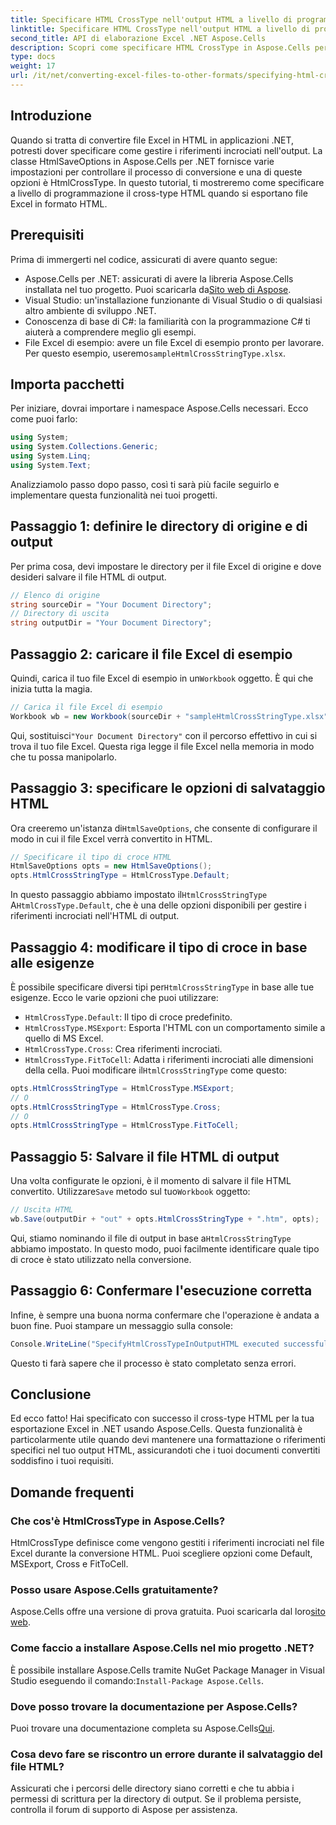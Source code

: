 ```yaml
---
title: Specificare HTML CrossType nell'output HTML a livello di programmazione in .NET
linktitle: Specificare HTML CrossType nell'output HTML a livello di programmazione in .NET
second_title: API di elaborazione Excel .NET Aspose.Cells
description: Scopri come specificare HTML CrossType in Aspose.Cells per .NET. Segui il nostro tutorial passo dopo passo per convertire i file Excel in HTML con precisione.
type: docs
weight: 17
url: /it/net/converting-excel-files-to-other-formats/specifying-html-crosstype-in-output-html/
---
```

## Introduzione
Quando si tratta di convertire file Excel in HTML in applicazioni .NET, potresti dover specificare come gestire i riferimenti incrociati nell'output. La classe HtmlSaveOptions in Aspose.Cells per .NET fornisce varie impostazioni per controllare il processo di conversione e una di queste opzioni è HtmlCrossType. In questo tutorial, ti mostreremo come specificare a livello di programmazione il cross-type HTML quando si esportano file Excel in formato HTML. 
## Prerequisiti
Prima di immergerti nel codice, assicurati di avere quanto segue:
-  Aspose.Cells per .NET: assicurati di avere la libreria Aspose.Cells installata nel tuo progetto. Puoi scaricarla da[Sito web di Aspose](https://releases.aspose.com/cells/net/).
- Visual Studio: un'installazione funzionante di Visual Studio o di qualsiasi altro ambiente di sviluppo .NET.
- Conoscenza di base di C#: la familiarità con la programmazione C# ti aiuterà a comprendere meglio gli esempi.
-  File Excel di esempio: avere un file Excel di esempio pronto per lavorare. Per questo esempio, useremo`sampleHtmlCrossStringType.xlsx`.
## Importa pacchetti
Per iniziare, dovrai importare i namespace Aspose.Cells necessari. Ecco come puoi farlo:
```csharp
using System;
using System.Collections.Generic;
using System.Linq;
using System.Text;
```
Analizziamolo passo dopo passo, così ti sarà più facile seguirlo e implementare questa funzionalità nei tuoi progetti.
## Passaggio 1: definire le directory di origine e di output
Per prima cosa, devi impostare le directory per il file Excel di origine e dove desideri salvare il file HTML di output.
```csharp
// Elenco di origine
string sourceDir = "Your Document Directory";
// Directory di uscita
string outputDir = "Your Document Directory";
```
## Passaggio 2: caricare il file Excel di esempio
 Quindi, carica il tuo file Excel di esempio in un`Workbook` oggetto. È qui che inizia tutta la magia.
```csharp
// Carica il file Excel di esempio
Workbook wb = new Workbook(sourceDir + "sampleHtmlCrossStringType.xlsx");
```
 Qui, sostituisci`"Your Document Directory"` con il percorso effettivo in cui si trova il tuo file Excel. Questa riga legge il file Excel nella memoria in modo che tu possa manipolarlo.
## Passaggio 3: specificare le opzioni di salvataggio HTML
 Ora creeremo un'istanza di`HtmlSaveOptions`, che consente di configurare il modo in cui il file Excel verrà convertito in HTML.
```csharp
// Specificare il tipo di croce HTML
HtmlSaveOptions opts = new HtmlSaveOptions();
opts.HtmlCrossStringType = HtmlCrossType.Default;
```
 In questo passaggio abbiamo impostato il`HtmlCrossStringType` A`HtmlCrossType.Default`, che è una delle opzioni disponibili per gestire i riferimenti incrociati nell'HTML di output.
## Passaggio 4: modificare il tipo di croce in base alle esigenze
 È possibile specificare diversi tipi per`HtmlCrossStringType` in base alle tue esigenze. Ecco le varie opzioni che puoi utilizzare:
- `HtmlCrossType.Default`: Il tipo di croce predefinito.
- `HtmlCrossType.MSExport`: Esporta l'HTML con un comportamento simile a quello di MS Excel.
- `HtmlCrossType.Cross`: Crea riferimenti incrociati.
- `HtmlCrossType.FitToCell`: Adatta i riferimenti incrociati alle dimensioni della cella.
 Puoi modificare il`HtmlCrossStringType` come questo:
```csharp
opts.HtmlCrossStringType = HtmlCrossType.MSExport;
// O
opts.HtmlCrossStringType = HtmlCrossType.Cross;
// O
opts.HtmlCrossStringType = HtmlCrossType.FitToCell;
```
## Passaggio 5: Salvare il file HTML di output
 Una volta configurate le opzioni, è il momento di salvare il file HTML convertito. Utilizzare`Save` metodo sul tuo`Workbook` oggetto:
```csharp
// Uscita HTML
wb.Save(outputDir + "out" + opts.HtmlCrossStringType + ".htm", opts);
```
 Qui, stiamo nominando il file di output in base a`HtmlCrossStringType` abbiamo impostato. In questo modo, puoi facilmente identificare quale tipo di croce è stato utilizzato nella conversione.
## Passaggio 6: Confermare l'esecuzione corretta
Infine, è sempre una buona norma confermare che l'operazione è andata a buon fine. Puoi stampare un messaggio sulla console:
```csharp
Console.WriteLine("SpecifyHtmlCrossTypeInOutputHTML executed successfully.\r\n");
```
Questo ti farà sapere che il processo è stato completato senza errori.
## Conclusione
Ed ecco fatto! Hai specificato con successo il cross-type HTML per la tua esportazione Excel in .NET usando Aspose.Cells. Questa funzionalità è particolarmente utile quando devi mantenere una formattazione o riferimenti specifici nel tuo output HTML, assicurandoti che i tuoi documenti convertiti soddisfino i tuoi requisiti.
## Domande frequenti
### Che cos'è HtmlCrossType in Aspose.Cells?  
HtmlCrossType definisce come vengono gestiti i riferimenti incrociati nel file Excel durante la conversione HTML. Puoi scegliere opzioni come Default, MSExport, Cross e FitToCell.
### Posso usare Aspose.Cells gratuitamente?  
 Aspose.Cells offre una versione di prova gratuita. Puoi scaricarla dal loro[sito web](https://releases.aspose.com/).
### Come faccio a installare Aspose.Cells nel mio progetto .NET?  
 È possibile installare Aspose.Cells tramite NuGet Package Manager in Visual Studio eseguendo il comando:`Install-Package Aspose.Cells`.
### Dove posso trovare la documentazione per Aspose.Cells?  
 Puoi trovare una documentazione completa su Aspose.Cells[Qui](https://reference.aspose.com/cells/net/).
### Cosa devo fare se riscontro un errore durante il salvataggio del file HTML?  
Assicurati che i percorsi delle directory siano corretti e che tu abbia i permessi di scrittura per la directory di output. Se il problema persiste, controlla il forum di supporto di Aspose per assistenza.
